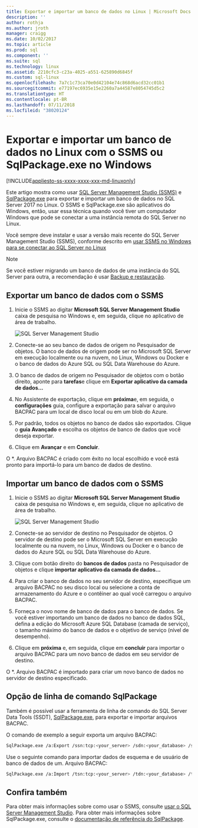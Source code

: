 ```yaml
---
title: Exportar e importar um banco de dados no Linux | Microsoft Docs
description: ''
author: rothja
ms.author: jroth
manager: craigg
ms.date: 10/02/2017
ms.topic: article
ms.prod: sql
ms.component: ''
ms.suite: sql
ms.technology: linux
ms.assetid: 2210cfc3-c23a-4025-a551-625890d6845f
ms.custom: sql-linux
ms.openlocfilehash: 7a7c1c73ca70e0d42104e74c868d6acd32cc01b1
ms.sourcegitcommit: e77197ec6935e15e2260a7a44587e8054745d5c2
ms.translationtype: HT
ms.contentlocale: pt-BR
ms.lasthandoff: 07/11/2018
ms.locfileid: "38020124"
---
```

# <a name="export-and-import-a-database-on-linux-with-ssms-or-sqlpackageexe-on-windows"></a>Exportar e importar um banco de dados no Linux com o SSMS ou SqlPackage.exe no Windows

[!INCLUDE[appliesto-ss-xxxx-xxxx-xxx-md-linuxonly](../includes/appliesto-ss-xxxx-xxxx-xxx-md-linuxonly.md)]

Este artigo mostra como usar [SQL Server Management Studio (SSMS)](../ssms/download-sql-server-management-studio-ssms.md) e [SqlPackage.exe](https://msdn.microsoft.com/library/hh550080.aspx) para exportar e importar um banco de dados no SQL Server 2017 no Linux. O SSMS e SqlPackage.exe são aplicativos do Windows, então, usar essa técnica quando você tiver um computador Windows que pode se conectar a uma instância remota do SQL Server no Linux.

Você sempre deve instalar e usar a versão mais recente do SQL Server Management Studio (SSMS), conforme descrito em [usar SSMS no Windows para se conectar ao SQL Server no Linux](sql-server-linux-manage-ssms.md)

> [!NOTE]
> Se você estiver migrando um banco de dados de uma instância do SQL Server para outra, a recomendação é usar [Backup e restauração](sql-server-linux-migrate-restore-database.md).

## <a name="export-a-database-with-ssms"></a>Exportar um banco de dados com o SSMS

1. Inicie o SSMS ao digitar **Microsoft SQL Server Management Studio** caixa de pesquisa no Windows e, em seguida, clique no aplicativo de área de trabalho.

    ![SQL Server Management Studio](./media/sql-server-linux-manage-ssms/ssms.png) 

2. Conecte-se ao seu banco de dados de origem no Pesquisador de objetos. O banco de dados de origem pode ser no Microsoft SQL Server em execução localmente ou na nuvem, no Linux, Windows ou Docker e o banco de dados do Azure SQL ou SQL Data Warehouse do Azure.

3. O banco de dados de origem no Pesquisador de objetos com o botão direito, aponte para **tarefas**e clique em **Exportar aplicativo da camada de dados...**

4. No Assistente de exportação, clique em **próxima**e, em seguida, o **configurações** guia, configure a exportação para salvar o arquivo BACPAC para um local de disco local ou em um blob do Azure.

5. Por padrão, todos os objetos no banco de dados são exportados. Clique o **guia Avançado** e escolha os objetos de banco de dados que você deseja exportar.

6. Clique em **Avançar** e em **Concluir**.

O *. Arquivo BACPAC é criado com êxito no local escolhido e você está pronto para importá-lo para um banco de dados de destino.

## <a name="import-a-database-with-ssms"></a>Importar um banco de dados com o SSMS

1. Inicie o SSMS ao digitar **Microsoft SQL Server Management Studio** caixa de pesquisa no Windows e, em seguida, clique no aplicativo de área de trabalho.

    ![SQL Server Management Studio](./media/sql-server-linux-manage-ssms/ssms.png) 

2. Conecte-se ao servidor de destino no Pesquisador de objetos. O servidor de destino pode ser o Microsoft SQL Server em execução localmente ou na nuvem, no Linux, Windows ou Docker e o banco de dados do Azure SQL ou SQL Data Warehouse do Azure.

3. Clique com botão direito do **bancos de dados** pasta no Pesquisador de objetos e clique **importar aplicativo da camada de dados...**

4. Para criar o banco de dados no seu servidor de destino, especifique um arquivo BACPAC no seu disco local ou selecione a conta de armazenamento do Azure e o contêiner ao qual você carregou o arquivo BACPAC.

5. Forneça o novo nome de banco de dados para o banco de dados. Se você estiver importando um banco de dados no banco de dados SQL, defina a edição do Microsoft Azure SQL Database (camada de serviço), o tamanho máximo do banco de dados e o objetivo de serviço (nível de desempenho).

6. Clique em **próxima** e, em seguida, clique em **concluir** para importar o arquivo BACPAC para um novo banco de dados em seu servidor de destino.

O *. Arquivo BACPAC é importado para criar um novo banco de dados no servidor de destino especificado.

## <a id="sqlpackage"></a> Opção de linha de comando SqlPackage

Também é possível usar a ferramenta de linha de comando do SQL Server Data Tools (SSDT), [SqlPackage.exe](https://msdn.microsoft.com/library/hh550080.aspx), para exportar e importar arquivos BACPAC.

O comando de exemplo a seguir exporta um arquivo BACPAC:

```bash
SqlPackage.exe /a:Export /ssn:tcp:<your_server> /sdn:<your_database> /su:<username> /sp:<password> /tf:<path_to_bacpac>
```

Use o seguinte comando para importar dados de esquema e de usuário de banco de dados de um. Arquivo BACPAC:

```bash
SqlPackage.exe /a:Import /tsn:tcp:<your_server> /tdn:<your_database> /tu:<username> /tp:<password> /sf:<path_to_bacpac>

```

## <a name="see-also"></a>Confira também
Para obter mais informações sobre como usar o SSMS, consulte [usar o SQL Server Management Studio](https://msdn.microsoft.com/library/ms174173.aspx). Para obter mais informações sobre SqlPackage.exe, consulte o [documentação de referência do SqlPackage](https://msdn.microsoft.com/library/hh550080.aspx).
